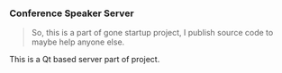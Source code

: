 ### Conference Speaker Server

> So, this is a part of gone startup project, I publish source code to maybe help anyone else.

This is a Qt based server part of project.

